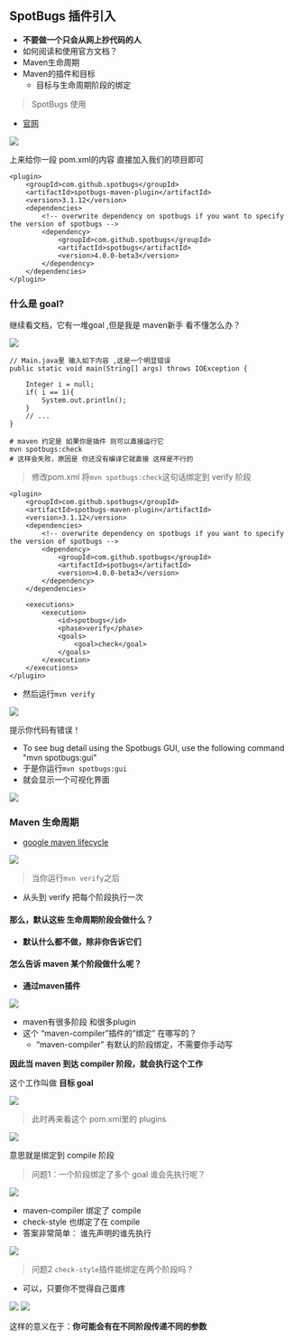 ## SpotBugs 插件引入

- **不要做一个只会从网上抄代码的人**
- 如何阅读和使用官方文档？
- Maven生命周期
- Maven的插件和目标
    - 目标与生命周期阶段的绑定


> SpotBugs 使用

- [官网](https://spotbugs.github.io/)

![](./imgs/01_10.png)

上来给你一段 pom.xml的内容 直接加入我们的项目即可

```
<plugin>
    <groupId>com.github.spotbugs</groupId>
    <artifactId>spotbugs-maven-plugin</artifactId>
    <version>3.1.12</version>
    <dependencies>
        <!-- overwrite dependency on spotbugs if you want to specify the version of spotbugs -->
        <dependency>
            <groupId>com.github.spotbugs</groupId>
            <artifactId>spotbugs</artifactId>
            <version>4.0.0-beta3</version>
        </dependency>
    </dependencies>
</plugin>
```

### 什么是 goal?

继续看文档，它有一堆goal ,但是我是 maven新手 看不懂怎么办？

![](./imgs/01_11.png)

```
// Main.java里 输入如下内容 ,这是一个明显错误
public static void main(String[] args) throws IOException {

    Integer i = null;
    if( i == 1){
        System.out.println();
    }
    // ...
}

# maven 约定是 如果你是插件 则可以直接运行它
mvn spotbugs:check
# 这样会失败，原因是 你还没有编译它就直接 这样是不行的

```

> 修改pom.xml 将`mvn spotbugs:check`这句话绑定到 verify 阶段

```
<plugin>
    <groupId>com.github.spotbugs</groupId>
    <artifactId>spotbugs-maven-plugin</artifactId>
    <version>3.1.12</version>
    <dependencies>
        <!-- overwrite dependency on spotbugs if you want to specify the version of spotbugs -->
        <dependency>
            <groupId>com.github.spotbugs</groupId>
            <artifactId>spotbugs</artifactId>
            <version>4.0.0-beta3</version>
        </dependency>
    </dependencies>

    <executions>
        <execution>
            <id>spotbugs</id>
            <phase>verify</phase>
            <goals>
                <goal>check</goal>
            </goals>
        </execution>
    </executions>
</plugin>
```

- 然后运行`mvn verify`

![](./imgs/01_12.png)

提示你代码有错误！

- To see bug detail using the Spotbugs GUI, use the following command "mvn spotbugs:gui"
- 于是你运行`mvn spotbugs:gui`
- 就会显示一个可视化界面

![](./imgs/01_13.png)


### Maven 生命周期

- [google maven lifecycle](https://maven.apache.org/guides/introduction/introduction-to-the-lifecycle.html)

![](./imgs/01_14.png)

> 当你运行`mvn verify`之后

- 从头到 verify 把每个阶段执行一次


#### 那么，默认这些 生命周期阶段会做什么？

- **默认什么都不做，除非你告诉它们**

#### 怎么告诉 maven 某个阶段做什么呢？

- **通过maven插件**

![](./imgs/01_15.png)

- maven有很多阶段 和很多plugin
- 这个 “maven-compiler”插件的“绑定” 在哪写的？
    - “maven-compiler” 有默认的阶段绑定，不需要你手动写

**因此当 maven 到达 compiler 阶段，就会执行这个工作**

这个工作叫做 **目标 goal**

![](./imgs/01_16.png)


> 此时再来看这个 pom.xml里的 plugins

![](./imgs/01_17.png)

意思就是绑定到 compile 阶段

> 问题1：一个阶段绑定了多个 goal 谁会先执行呢？

![](./imgs/01_18.png)

- maven-compiler 绑定了 compile 
- check-style 也绑定了在 compile
- 答案非常简单： 谁先声明的谁先执行

![](./imgs/01_19.png)

> 问题2 `check-style`插件能绑定在两个阶段吗？

- 可以，只要你不觉得自己蛋疼

![](./imgs/01_20.png)
![](./imgs/01_21.png)

这样的意义在于：**你可能会有在不同阶段传递不同的参数**



